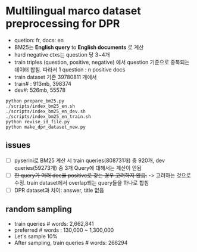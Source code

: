 # Multilingual marco dataset preprocessing for DPR
- quetion: fr, docs: en
- BM25는 **English query** to **English documents** 로 계산
- hard negative ctxs는 question 당 3~4개
- train triples (question, positive, negative) 에서 question 기준으로 중복되는 데이터 합침. 따라서 1 question : n positive docs
- train dataset 기존 39780811 개에서 
- train# : 913mb, 398374 
- dev#: 526mb, 55578 
```
python prepare_bm25.py
./scripts/index_bm25_en.sh
./scripts/index_bm25_en_dev.sh
./scripts/index_bm25_en_train.sh
python revise_id_file.py
python make_dpr_dataset_new.py
```
## issues
- [ ] pyserini로 BM25 계산 시 train queries(808731개) 중 920개, dev queries(59273개) 중 3개 Query에 대해서는 계산이 안됨
- [ ] ~~한 query가 여러 doc을 positive로 갖는 경우 고려하지 않음.~~ -> 고려하는 것으로 수정. train dataset에서 overlap되는 query들을 하나로 합침
- [ ] DPR dataset과 차이: answer, title 없음

## random sampling
- train queries # words: 2,662,841
- preferred # words : 130,000 ~ 1,300,000
- Let's sample 10%
- After sampling, train queries # words: 266294